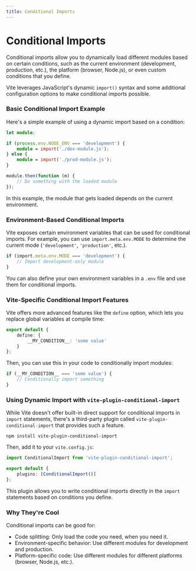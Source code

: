 ```yaml
---
title: Conditional Imports
---
```


# Conditional Imports

Conditional imports allow you to dynamically load different modules based on certain conditions, such as the current environment (development, production, etc.), the platform (browser, Node.js), or even custom conditions that you define.

Vite leverages JavaScript's dynamic `import()` syntax and some additional configuration options to make conditional imports possible.

### Basic Conditional Import Example

Here's a simple example of using a dynamic import based on a condition:

```ts
let module;

if (process.env.NODE_ENV === 'development') {
	module = import('./dev-module.js');
} else {
	module = import('./prod-module.js');
}

module.then(function (m) {
	// Do something with the loaded module
});
```

In this example, the module that gets loaded depends on the current environment.

### Environment-Based Conditional Imports

Vite exposes certain environment variables that can be used for conditional imports. For example, you can use `import.meta.env.MODE` to determine the current mode (`'development'`, `'production'`, etc.).

```ts
if (import.meta.env.MODE === 'development') {
	// Import development-only module
}
```

You can also define your own environment variables in a `.env` file and use them for conditional imports.

### Vite-Specific Conditional Import Features

Vite offers more advanced features like the `define` option, which lets you replace global variables at compile time:

```ts
export default {
	define: {
		__MY_CONDITION__: 'some value'
	}
};
```

Then, you can use this in your code to conditionally import modules:

```ts
if (__MY_CONDITION__ === 'some value') {
	// Conditionally import something
}
```

### Using Dynamic Import with `vite-plugin-conditional-import`

While Vite doesn't offer built-in direct support for conditional imports in `import` statements, there's a third-party plugin called `vite-plugin-conditional-import` that provides such a feature.

```
npm install vite-plugin-conditional-import
```

Then, add it to your `vite.config.js`:

```ts
import ConditionalImport from 'vite-plugin-conditional-import';

export default {
	plugins: [ConditionalImport()]
};
```

This plugin allows you to write conditional imports directly in the `import` statements based on conditions you define.

### Why They're Cool

Conditional imports can be good for:

- Code splitting: Only load the code you need, when you need it.
- Environment-specific behavior: Use different modules for development and production.
- Platform-specific code: Use different modules for different platforms (browser, Node.js, etc.).

